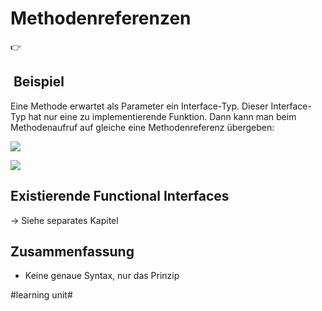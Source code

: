 # Methodenreferenzen
👉

##  Beispiel
Eine Methode erwartet als Parameter ein Interface-Typ. Dieser Interface-Typ hat nur eine zu implementierende Funktion. Dann kann man beim Methodenaufruf auf gleiche eine Methodenreferenz übergeben:

![][image-1]

![][image-2]

## Existierende Functional Interfaces

-\> Siehe separates Kapitel

## Zusammenfassung
- Keine genaue Syntax, nur das Prinzip

[image-1]:	assets/Bildschirmfoto%202018-11-21%20um%2008.48.36.png
[image-2]:	assets/Bildschirmfoto%202018-11-21%20um%2009.14.40.png

#learning unit#